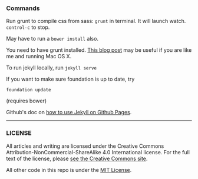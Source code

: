 ### Commands
Run grunt to compile css from sass: `grunt` in terminal. It will launch watch. `control-c` to stop.

May have to run a `bower install` also.

You need to have grunt installed. <a href="http://daigo.org/2013/11/installing-npm-on-mavericks-macbook-pro/">This blog post</a> may be useful if you are like me and running Mac OS X.

To run jekyll locally, run `jekyll serve`

If you want to make sure foundation is up to date, try

`foundation update`

(requires bower)

Github's doc on <a href="https://help.github.com/articles/using-jekyll-with-pages">how to use Jekyll on Github Pages</a>.

***
### LICENSE
All articles and writing are licensed under the Creative Commons Attribution-NonCommercial-ShareAlike 4.0 International license. For the full text of the license, please [see the Creative Commons site](https://creativecommons.org/licenses/by-nc-sa/4.0/).

All other code in this repo is under the [MIT License](/LICENSE).